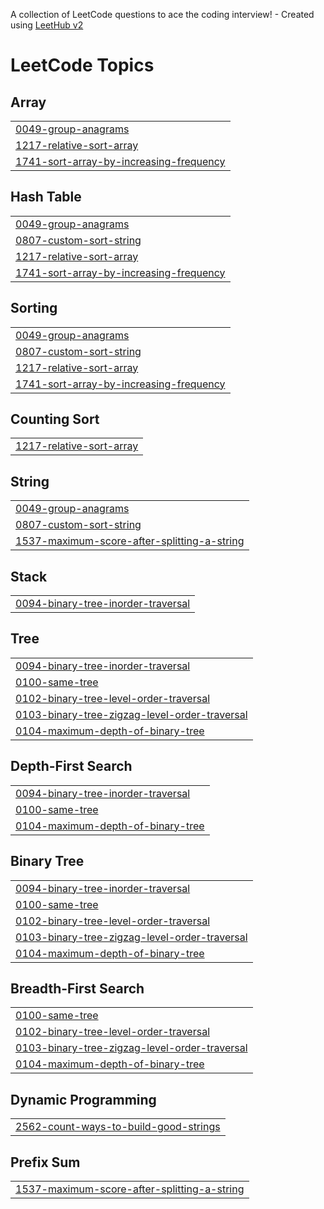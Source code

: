 A collection of LeetCode questions to ace the coding interview! - Created using [LeetHub v2](https://github.com/arunbhardwaj/LeetHub-2.0)
<!---LeetCode Topics Start-->
# LeetCode Topics
## Array
|  |
| ------- |
| [0049-group-anagrams](https://github.com/TheLegion007/InterviewPrep/tree/master/0049-group-anagrams) |
| [1217-relative-sort-array](https://github.com/TheLegion007/InterviewPrep/tree/master/1217-relative-sort-array) |
| [1741-sort-array-by-increasing-frequency](https://github.com/TheLegion007/InterviewPrep/tree/master/1741-sort-array-by-increasing-frequency) |
## Hash Table
|  |
| ------- |
| [0049-group-anagrams](https://github.com/TheLegion007/InterviewPrep/tree/master/0049-group-anagrams) |
| [0807-custom-sort-string](https://github.com/TheLegion007/InterviewPrep/tree/master/0807-custom-sort-string) |
| [1217-relative-sort-array](https://github.com/TheLegion007/InterviewPrep/tree/master/1217-relative-sort-array) |
| [1741-sort-array-by-increasing-frequency](https://github.com/TheLegion007/InterviewPrep/tree/master/1741-sort-array-by-increasing-frequency) |
## Sorting
|  |
| ------- |
| [0049-group-anagrams](https://github.com/TheLegion007/InterviewPrep/tree/master/0049-group-anagrams) |
| [0807-custom-sort-string](https://github.com/TheLegion007/InterviewPrep/tree/master/0807-custom-sort-string) |
| [1217-relative-sort-array](https://github.com/TheLegion007/InterviewPrep/tree/master/1217-relative-sort-array) |
| [1741-sort-array-by-increasing-frequency](https://github.com/TheLegion007/InterviewPrep/tree/master/1741-sort-array-by-increasing-frequency) |
## Counting Sort
|  |
| ------- |
| [1217-relative-sort-array](https://github.com/TheLegion007/InterviewPrep/tree/master/1217-relative-sort-array) |
## String
|  |
| ------- |
| [0049-group-anagrams](https://github.com/TheLegion007/InterviewPrep/tree/master/0049-group-anagrams) |
| [0807-custom-sort-string](https://github.com/TheLegion007/InterviewPrep/tree/master/0807-custom-sort-string) |
| [1537-maximum-score-after-splitting-a-string](https://github.com/TheLegion007/InterviewPrep/tree/master/1537-maximum-score-after-splitting-a-string) |
## Stack
|  |
| ------- |
| [0094-binary-tree-inorder-traversal](https://github.com/TheLegion007/InterviewPrep/tree/master/0094-binary-tree-inorder-traversal) |
## Tree
|  |
| ------- |
| [0094-binary-tree-inorder-traversal](https://github.com/TheLegion007/InterviewPrep/tree/master/0094-binary-tree-inorder-traversal) |
| [0100-same-tree](https://github.com/TheLegion007/InterviewPrep/tree/master/0100-same-tree) |
| [0102-binary-tree-level-order-traversal](https://github.com/TheLegion007/InterviewPrep/tree/master/0102-binary-tree-level-order-traversal) |
| [0103-binary-tree-zigzag-level-order-traversal](https://github.com/TheLegion007/InterviewPrep/tree/master/0103-binary-tree-zigzag-level-order-traversal) |
| [0104-maximum-depth-of-binary-tree](https://github.com/TheLegion007/InterviewPrep/tree/master/0104-maximum-depth-of-binary-tree) |
## Depth-First Search
|  |
| ------- |
| [0094-binary-tree-inorder-traversal](https://github.com/TheLegion007/InterviewPrep/tree/master/0094-binary-tree-inorder-traversal) |
| [0100-same-tree](https://github.com/TheLegion007/InterviewPrep/tree/master/0100-same-tree) |
| [0104-maximum-depth-of-binary-tree](https://github.com/TheLegion007/InterviewPrep/tree/master/0104-maximum-depth-of-binary-tree) |
## Binary Tree
|  |
| ------- |
| [0094-binary-tree-inorder-traversal](https://github.com/TheLegion007/InterviewPrep/tree/master/0094-binary-tree-inorder-traversal) |
| [0100-same-tree](https://github.com/TheLegion007/InterviewPrep/tree/master/0100-same-tree) |
| [0102-binary-tree-level-order-traversal](https://github.com/TheLegion007/InterviewPrep/tree/master/0102-binary-tree-level-order-traversal) |
| [0103-binary-tree-zigzag-level-order-traversal](https://github.com/TheLegion007/InterviewPrep/tree/master/0103-binary-tree-zigzag-level-order-traversal) |
| [0104-maximum-depth-of-binary-tree](https://github.com/TheLegion007/InterviewPrep/tree/master/0104-maximum-depth-of-binary-tree) |
## Breadth-First Search
|  |
| ------- |
| [0100-same-tree](https://github.com/TheLegion007/InterviewPrep/tree/master/0100-same-tree) |
| [0102-binary-tree-level-order-traversal](https://github.com/TheLegion007/InterviewPrep/tree/master/0102-binary-tree-level-order-traversal) |
| [0103-binary-tree-zigzag-level-order-traversal](https://github.com/TheLegion007/InterviewPrep/tree/master/0103-binary-tree-zigzag-level-order-traversal) |
| [0104-maximum-depth-of-binary-tree](https://github.com/TheLegion007/InterviewPrep/tree/master/0104-maximum-depth-of-binary-tree) |
## Dynamic Programming
|  |
| ------- |
| [2562-count-ways-to-build-good-strings](https://github.com/TheLegion007/InterviewPrep/tree/master/2562-count-ways-to-build-good-strings) |
## Prefix Sum
|  |
| ------- |
| [1537-maximum-score-after-splitting-a-string](https://github.com/TheLegion007/InterviewPrep/tree/master/1537-maximum-score-after-splitting-a-string) |
<!---LeetCode Topics End-->